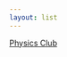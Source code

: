 ```yaml
---
layout: list
---
```


<a class="btn btn-primary" href="https://usdinvolved.usd.edu/organization/usdphysicsclub" role="button">Physics Club</a>
